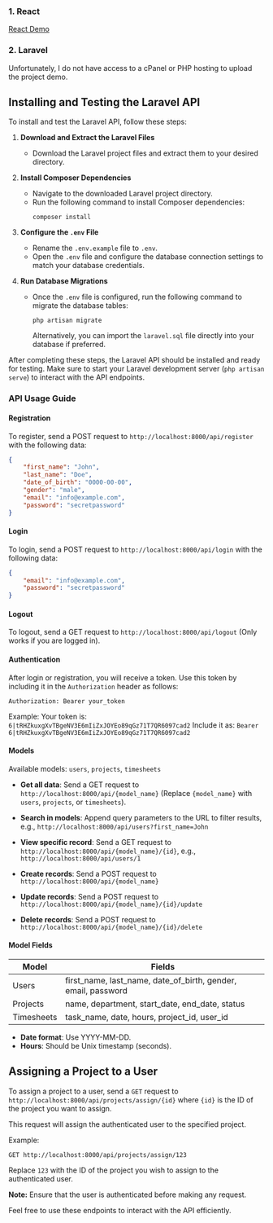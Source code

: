 ### 1. React

[React Demo](https://assessment-gh6j.onrender.com)

### 2. Laravel

Unfortunately, I do not have access to a cPanel or PHP hosting to upload the project demo.

## Installing and Testing the Laravel API

To install and test the Laravel API, follow these steps:

1. **Download and Extract the Laravel Files**

    - Download the Laravel project files and extract them to your desired directory.

2. **Install Composer Dependencies**

    - Navigate to the downloaded Laravel project directory.
    - Run the following command to install Composer dependencies:
        ```
        composer install
        ```

3. **Configure the `.env` File**

    - Rename the `.env.example` file to `.env`.
    - Open the `.env` file and configure the database connection settings to match your database credentials.

4. **Run Database Migrations**
    - Once the `.env` file is configured, run the following command to migrate the database tables:
        ```
        php artisan migrate
        ```
        Alternatively, you can import the `laravel.sql` file directly into your database if preferred.

After completing these steps, the Laravel API should be installed and ready for testing. Make sure to start your Laravel development server (`php artisan serve`) to interact with the API endpoints.

### API Usage Guide

#### Registration

To register, send a POST request to `http://localhost:8000/api/register` with the following data:

```json
{
	"first_name": "John",
	"last_name": "Doe",
	"date_of_birth": "0000-00-00",
	"gender": "male",
	"email": "info@example.com",
	"password": "secretpassword"
}
```

#### Login

To login, send a POST request to `http://localhost:8000/api/login` with the following data:

```json
{
	"email": "info@example.com",
	"password": "secretpassword"
}
```

#### Logout

To logout, send a GET request to `http://localhost:8000/api/logout` (Only works if you are logged in).

#### Authentication

After login or registration, you will receive a token. Use this token by including it in the `Authorization` header as follows:

```
Authorization: Bearer your_token
```

Example:
Your token is: `6|tRHZkuxgXvTBgeNV3E6mIiZxJOYEo89qGz71T7QR6097cad2`
Include it as: `Bearer 6|tRHZkuxgXvTBgeNV3E6mIiZxJOYEo89qGz71T7QR6097cad2`

#### Models

Available models: `users`, `projects`, `timesheets`

-   **Get all data**: Send a GET request to `http://localhost:8000/api/{model_name}` (Replace `{model_name}` with `users`, `projects`, or `timesheets`).
-   **Search in models**: Append query parameters to the URL to filter results, e.g., `http://localhost:8000/api/users?first_name=John`

-   **View specific record**: Send a GET request to `http://localhost:8000/api/{model_name}/{id}`, e.g., `http://localhost:8000/api/users/1`

-   **Create records**: Send a POST request to `http://localhost:8000/api/{model_name}`

-   **Update records**: Send a POST request to `http://localhost:8000/api/{model_name}/{id}/update`

-   **Delete records**: Send a POST request to `http://localhost:8000/api/{model_name}/{id}/delete`

#### Model Fields

| Model      | Fields                                                        |
| ---------- | ------------------------------------------------------------- |
| Users      | first_name, last_name, date_of_birth, gender, email, password |
| Projects   | name, department, start_date, end_date, status                |
| Timesheets | task_name, date, hours, project_id, user_id                   |

-   **Date format**: Use YYYY-MM-DD.
-   **Hours**: Should be Unix timestamp (seconds).

## Assigning a Project to a User

To assign a project to a user, send a `GET` request to `http://localhost:8000/api/projects/assign/{id}` where `{id}` is the ID of the project you want to assign.

This request will assign the authenticated user to the specified project.

Example:

```
GET http://localhost:8000/api/projects/assign/123
```

Replace `123` with the ID of the project you wish to assign to the authenticated user.

**Note:** Ensure that the user is authenticated before making any request.

Feel free to use these endpoints to interact with the API efficiently.
